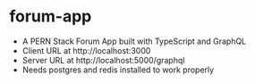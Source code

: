 # forum-app

* A PERN Stack Forum App built with TypeScript and GraphQL
* Client URL at http://localhost:3000
* Server URL at http://localhost:5000/graphql
* Needs postgres and redis installed to work properly
